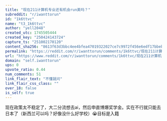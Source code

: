```yaml
---
title: "现在211计算机专业还有机会run美吗？"
subreddit: "r/iwanttorun"
id: "1k6ttvc"
name: "t3_1k6ttvc"
author: "yell2048"
created_utc: 1745505444
created_key: "250424143724"
capture_ts: "251002170120"
content_sha256: "8613f63d3bbc4ee4bfea47019322027ce7c9972f456e6edf17bbeb05fd6e3cd6"
permalink: "https://reddit.com/r/iwanttorun/comments/1k6ttvc/现在211计算机专业还有机会run美吗/"
url: "https://www.reddit.com/r/iwanttorun/comments/1k6ttvc/现在211计算机专业还有机会run美吗/"
domain: "self.iwanttorun"
ups: 0
upvote_ratio: 0.44
num_comments: 51
link_flair_text: "不懂就问"
link_flair_css_class: ""
over_18: false
is_self: true
---
```


现在政策太不稳定了，大二分流想去ai，然后申直博爆奖学金。实在不行就只能去日本了（新西兰可以吗？好像没什么好学校）😭目标是入籍
